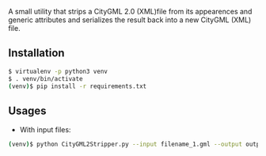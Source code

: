 A small utility that strips a CityGML 2.0 (XML)file from its 
appearences and generic attributes and serializes the result
back into a new CityGML (XML) file.

## Installation
```bash
$ virtualenv -p python3 venv
$ . venv/bin/activate
(venv)$ pip install -r requirements.txt
```

## Usages
* With input files:
```bash
(venv)$ python CityGML2Stripper.py --input filename_1.gml --output output.gml
```
